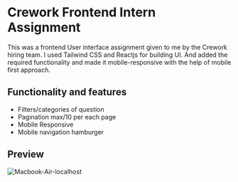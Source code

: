 # Crework Frontend Intern Assignment 

This was a frontend User interface assignment given to me by the Crework hiring team. I used Tailwind CSS and Reactjs for building UI. 
And added the required functionality and made it mobile-responsive with the help of mobile first approach. 

## Functionality and features

- Filters/categories of question
- Pagination max/10 per each page
- Mobile Responsive
- Mobile navigation hamburger


## Preview 
![Macbook-Air-localhost](https://github.com/AmolShelke2/crework-task/assets/95171638/ff37ec73-a5d9-4ba5-afb2-a258cfd1f50d)

